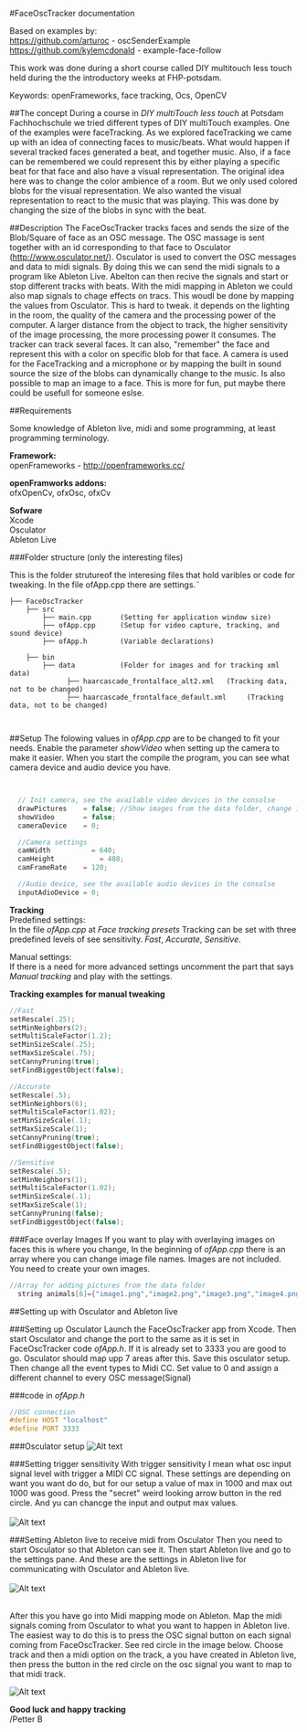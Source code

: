 #FaceOscTracker documentation

Based on examples by:<br/>
https://github.com/arturoc - oscSenderExample<br/>
https://github.com/kylemcdonald - example-face-follow

This work was done during a short course called DIY multitouch less touch held during the the introductory weeks at FHP-potsdam.

Keywords: openFrameworks, face tracking, Ocs, OpenCV

##The concept
During a course in _DIY multiTouch less touch_ at Potsdam Fachhochschule we tried different types of DIY multiTouch examples. One of the examples were faceTracking. As we explored faceTracking we came up with an idea of connecting faces to music/beats. What would happen if several tracked faces generated a beat, and together music. Also, if a face can be remembered we could represent this by either playing a specific beat for that face and also have a visual representation. The original idea here was to change the color ambience of a room. But we only used colored blobs for the visual representation. We also wanted the visual representation to react to the music that was playing. This was done by changing the size of the blobs in sync with the beat.

##Description
The FaceOscTracker tracks faces and sends the size of the Blob/Square of face as an OSC message.
The OSC massage is sent together with an id corresponding to that face to Osculator (http://www.osculator.net/). Osculator is used to convert the OSC messages and data to midi signals. By doing this we can send the midi signals to a program like Ableton Live. Abelton can then recive the signals and start or stop different tracks with beats. With the midi mapping in Ableton we could also map signals to chage effects on tracs. This woudl be done by mapping the values from Osculator. This is hard to tweak. it depends on the lighting in the room, the quality of the camera and the processing power of the computer. A larger distance from the object to track, the higher sensitivity of the image processing, the more processing power it consumes. The tracker can track several faces. It can also, "remember" the face and represent this with a color on specific blob for that face. A camera is used for the FaceTracking and a microphone or by mapping the built in sound source the size of the blobs can dynamically change to the music. Is also possible to map an image to a face. This is more for fun, put maybe there could be usefull for someone eslse.


##Requirements</b><br/>

Some knowledge of Ableton live, midi and some programming, at least programming terminology.


<b>Framework:</b><br/>
openFrameworks - http://openframeworks.cc/

<b>openFramworks addons:</b><br/>
ofxOpenCv, ofxOsc, ofxCv

<b>Sofware</b><br/>
Xcode<br/>
Osculator<br/>
Ableton Live<br/>



###Folder structure (only the interesting files)

This is the folder strutureof the interesing files that hold varibles or code for tweaking.
In the file ofApp.cpp there are settings.¨


```
├── FaceOscTracker
    ├── src
        ├── main.cpp       (Setting for application window size)
        ├── ofApp.cpp      (Setup for video capture, tracking, and sound device)
        ├── ofApp.h        (Variable declarations)

    ├── bin
        ├── data           (Folder for images and for tracking xml data)
              ├── haarcascade_frontalface_alt2.xml   (Tracking data, not to be changed)
              ├── haarcascade_frontalface_default.xml     (Tracking data, not to be changed)



```
##Setup
The folowing values in _ofApp.cpp_ are to be changed to fit your needs. Enable the parameter _showVideo_ when setting up the camera to make it easier. When you start the compile the program, you can see what camera device and audio device you have.


```c


  // Init camera, see the available video devices in the consolse
  drawPictures    = false; //Show images from the data folder, change image array for more images
  showVideo       = false;
  cameraDevice    = 0;

  //Camera settings
  camWidth 		    = 640;
  camHeight 		  = 480;
  camFrameRate    = 120;

  //Audio device, see the available audio devices in the consolse
  inputAdioDevice = 0;
```

<b>Tracking</b><br/>
Predefined settings:<br/>
In the file _ofApp.cpp_ at _Face tracking presets_ Tracking can be set with three predefined levels of see sensitivity. _Fast_, _Accurate_, _Sensitive_.<br/>

Manual settings:<br/>
If there is a need for more advanced settings uncomment the part that says
 _Manual tracking_ and play with the settings.

<b>Tracking examples for manual tweaking</b>

```c
//Fast
setRescale(.25);
setMinNeighbors(2);
setMultiScaleFactor(1.2);
setMinSizeScale(.25);
setMaxSizeScale(.75);
setCannyPruning(true);
setFindBiggestObject(false);

//Accurate
setRescale(.5);
setMinNeighbors(6);
setMultiScaleFactor(1.02);
setMinSizeScale(.1);
setMaxSizeScale(1);
setCannyPruning(true);
setFindBiggestObject(false);

//Sensitive
setRescale(.5);
setMinNeighbors(1);
setMultiScaleFactor(1.02);
setMinSizeScale(.1);
setMaxSizeScale(1);
setCannyPruning(false);
setFindBiggestObject(false);
```
###Face overlay Images
If you want to play with overlaying images on faces this is where you change,
In the beginning of _ofApp.cpp_ there is an array where you can change image file names. Images are not included. You need to create your own images.

```c
//Array for adding pictures from the data folder
  string animals[6]={"image1.png","image2.png","image3.png","image4.png","image5.png","sunglasses.png"};
```

##Setting up with Osculator and Ableton live

###Setting up Osculator
Launch the FaceOscTracker app from Xcode. Then start Osculator and change the port to the same as it is set in FaceOscTracker code _ofApp.h_. If it is already set to 3333 you are good to go. Osculator should map upp 7 areas after this. Save this osculator setup. Then change all the event types to Midi CC. Set value to 0 and assign a different channel to every OSC message(Signal)<br/>

###code in _ofApp.h_
```c
//OSC connection
#define HOST "localhost"
#define PORT 3333
```

###Osculator setup
![Alt text](http://www.bjelm.com/gitStuff/oscSetup.jpg "Optional title")

###Setting trigger sensitivity
With trigger sensitivity I mean what osc input signal level with trigger a MIDI CC signal. These settings are depending on want you want do do, but for our setup a value of max in 1000 and max out 1000 was good. Press the "secret" weird looking arrow button in the red circle. And yu can chancge the input and output max values.<br/><br/>
![Alt text](http://www.bjelm.com/gitStuff/oscSetup2.jpg "Optional title") <br/>


###Setting Ableton live to receive midi from Osculator
Then you need to start Osculator so that Ableton can see it. Then start Ableton live and go to the settings pane. And these are the settings in Ableton live for communicating with Osculator and Ableton live.<br/><br/>
![Alt text](http://www.bjelm.com/gitStuff/abeltonMidiSetup.jpg "Optional title") <br/><br/>

After this you have go into Midi mapping mode on Ableton. Map the midi signals coming from Osculator to what you want to happen in Ableton live. The easiest way to do this is to press the OSC signal button on each signal coming from FaceOscTracker. See red circle in the image below. Choose track and then a midi option on the track, a you have created in Ableton live, then press the button in the red circle on the osc signal you want to map to that midi track.

![Alt text](http://www.bjelm.com/gitStuff/osculatorbutton.jpg "Optional title") <br/>


<b>Good luck and happy tracking</b><br/>
/Petter B
